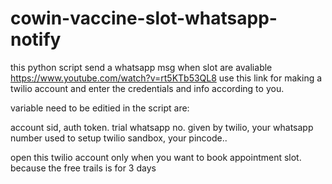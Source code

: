 # cowin-vaccine-slot-whatsapp-notify
this python script send a whatsapp msg when slot are avaliable
https://www.youtube.com/watch?v=rt5KTb53QL8
use this link for making a twilio account and enter the credentials and info according to you. 

variable need to be editied in the script are: 

account sid,
auth token.
trial whatsapp no. given by twilio,
your whatsapp number used to setup twilio sandbox,
your pincode..


open this twilio account only when you want to book appointment slot. because the free trails is for 3 days 
